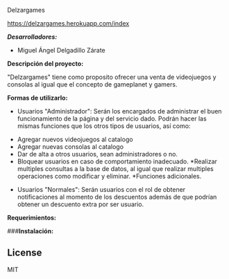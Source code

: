 Delzargames

https://delzargames.herokuapp.com/index

***Desarrolladores:***

- Miguel Ángel Delgadillo Zárate

**Descripción del proyecto:**

"Delzargames" tiene como proposito ofrecer una venta de videojuegos y consolas al igual que el concepto de gameplanet y gamers.


**Formas de utilizarlo:**

- Usuarios "Administrador": 
Serán los encargados de administrar el buen funcionamiento de la página y del servicio dado. Podrán hacer las mismas funciones que los otros tipos de usuarios, así como:
* Agregar nuevos videojuegos al catalogo
* Agregar nuevas consolas al catalogo
* Dar de alta a otros usuarios, sean administradores o no.
* Bloquear usuarios en caso de comportamiento inadecuado.
*Realizar multiples consultas a la base de datos, al igual que realizar multiples operaciones como modificar y eliminar.
*Funciones adicionales.

- Usuarios "Normales":
Serán usuarios con el rol de obtener notificaciones al momento de los descuentos además de que podrían obtener un descuento extra por ser usuario.
		

**Requerimientos:**


###**Instalación:**

## License
MIT
